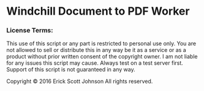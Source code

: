 # Windchill Document to PDF Worker
### License Terms:
This use of this script or any part is restricted to personal use only.
You are not allowed to sell or distribute this in any way be it as a service or as a product without prior written consent of the copyright owner.
I am not liable for any issues this script may cause.
Always test on a test server first.
Support of this script is not guaranteed in any way.

Copyright © 2016 Erick Scott Johnson
All rights reserved.  
